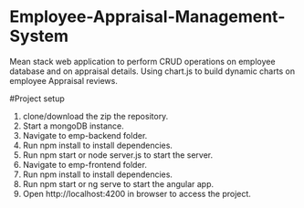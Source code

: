 # Employee-Appraisal-Management-System
Mean stack web application to perform CRUD operations on employee database and on appraisal details.
Using chart.js to build dynamic charts on employee Appraisal reviews.


#Project setup
1. clone/download the zip the repository.
2. Start a mongoDB instance.
3. Navigate to emp-backend folder.
4. Run npm install to install dependencies.
5. Run npm start or node server.js to start the server.
6. Navigate to emp-frontend folder.
7. Run npm install to install dependencies.
8. Run npm start or ng serve to start the angular app.
9. Open http://localhost:4200 in browser to access the project.
